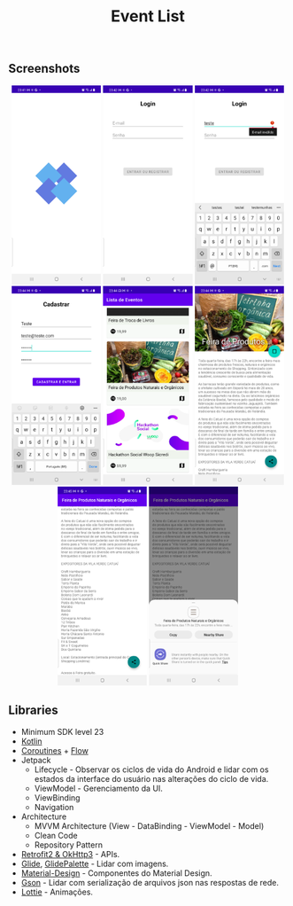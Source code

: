 
<h1 align="center">Event List</h1></br>

## Screenshots
<p align="center">
<img src="/preview/preview0.png" width="32%"/>
<img src="/preview/preview1.png" width="32%"/>
<img src="/preview/preview2.png" width="32%"/>
<img src="/preview/preview3.png" width="32%"/>
<img src="/preview/preview4.png" width="32%"/>
<img src="/preview/preview5.png" width="32%"/>
<img src="/preview/preview6.png" width="32%"/>
<img src="/preview/preview7.png" width="32%"/>
</p>

## Libraries
- Minimum SDK level 23
- [Kotlin](https://kotlinlang.org/)
- [Coroutines](https://github.com/Kotlin/kotlinx.coroutines) + [Flow](https://kotlin.github.io/kotlinx.coroutines/kotlinx-coroutines-core/kotlinx.coroutines.flow/)
- Jetpack
  - Lifecycle - Observar os ciclos de vida do Android e lidar com os estados da interface do usuário nas alterações do ciclo de vida.
  - ViewModel - Gerenciamento da UI.
  - ViewBinding
  - Navigation
- Architecture
  - MVVM Architecture (View - DataBinding - ViewModel - Model)
  - Clean Code
  - Repository Pattern
- [Retrofit2 & OkHttp3](https://github.com/square/retrofit) - APIs.
- [Glide](https://github.com/bumptech/glide), [GlidePalette](https://github.com/florent37/GlidePalette) - Lidar com imagens.
- [Material-Design](https://github.com/material-components/material-components-android) - Componentes do Material Design.
- [Gson](https://github.com/material-components/material-components-android) - Lidar com serialização de arquivos json nas respostas de rede.
- [Lottie](https://github.com/material-components/material-components-android) - Animações.